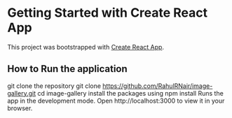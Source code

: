 # Getting Started with Create React App

This project was bootstrapped with [Create React App](https://github.com/facebook/create-react-app).

## How to Run the application
 git clone the repository git clone https://github.com/RahulRNair/image-gallery.git
 cd image-gallery
 install the packages using npm install
 Runs the app in the development mode.
 Open http://localhost:3000 to view it in your browser.
